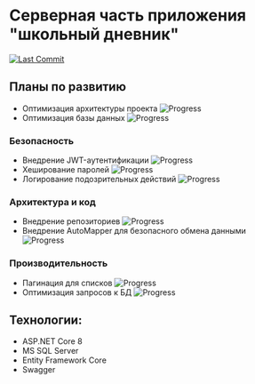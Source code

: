 # Серверная часть приложения "школьный дневник"
[![Last Commit](https://img.shields.io/github/last-commit/Te411/SchoolDiary/main)](https://github.com/Te411/SchoolDiary/commits/main)
## Планы по развитию
- Оптимизация архитектуры проекта ![Progress](https://img.shields.io/badge/Не%20начато-red)
- Оптимизация базы данных ![Progress](https://img.shields.io/badge/Не%20начато-red)
### Безопасность
- Внедрение JWT-аутентификации ![Progress](https://img.shields.io/badge/В%20разработке-yellow)
- Хеширование паролей ![Progress](https://img.shields.io/badge/В%20разработке-yellow)
- Логирование подозрительных действий ![Progress](https://img.shields.io/badge/Не%20начато-red)
### Архитектура и код
- Внедрение репозиториев ![Progress](https://img.shields.io/badge/Не%20начато-red)
- Внедрение AutoMapper для безопасного обмена данными ![Progress](https://img.shields.io/badge/Не%20начато-red)
### Производительность
- Пагинация для списков ![Progress](https://img.shields.io/badge/Не%20начато-red)
- Оптимизация запросов к БД ![Progress](https://img.shields.io/badge/Не%20начато-red)
## Технологии:
- ASP.NET Core 8
- MS SQL Server
- Entity Framework Core
- Swagger
